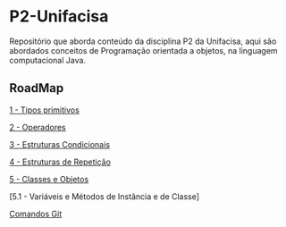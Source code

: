 # P2-Unifacisa 

Repositório que aborda conteúdo da disciplina P2 da Unifacisa, aqui são abordados conceitos de Programação orientada a objetos, na linguagem computacional Java.

## RoadMap

[1 - Tipos primitivos](conteudos/TiposPrimitivos.md)

[2 - Operadores](conteudos/Operadores.md)

[3 - Estruturas Condicionais](conteudos/EstruturasCondicionais.md)

[4 - Estruturas de Repetição](conteudos/EstruturasRepetição.md)

[5 - Classes e Objetos](conteudos/ClassesObjetos.md)

  [5.1 - Variáveis e Métodos de Instância e de Classe]
  
[Comandos Git](conteudos/ComandosGit.md)
